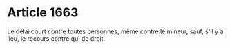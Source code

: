 # Article 1663

Le délai court contre toutes personnes, même contre le mineur, sauf, s'il y a lieu, le recours contre qui de droit.
